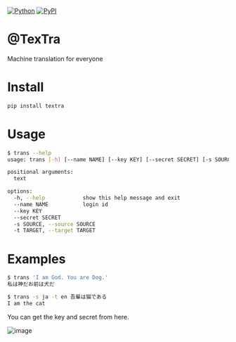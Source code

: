 [![Python](https://img.shields.io/pypi/pyversions/textra.svg)](https://badge.fury.io/py/textra)
[![PyPI](https://badge.fury.io/py/textra.svg)](https://badge.fury.io/py/textra)

# @TexTra
Machine translation for everyone

# Install

```bash
pip install textra
```

# Usage

```bash
$ trans --help
usage: trans [-h] [--name NAME] [--key KEY] [--secret SECRET] [-s SOURCE] [-t TARGET] text

positional arguments:
  text

options:
  -h, --help            show this help message and exit
  --name NAME           login id
  --key KEY
  --secret SECRET
  -s SOURCE, --source SOURCE
  -t TARGET, --target TARGET
```

# Examples

```bash
$ trans 'I am God. You are Dog.'
私は神だお前は犬だ
```

```bash
$ trans -s ja -t en 吾輩は猫である
I am the cat
```

You can get the key and secret from here.

![image](https://user-images.githubusercontent.com/12811398/186966682-5a563423-fbe2-4f3f-aa09-4a274ac0e778.png)
